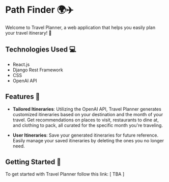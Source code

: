 # Path Finder 🌍✈️

Welcome to Travel Planner, a web application that helps you easily plan your travel itinerary! 📅

## Technologies Used 💻

- React.js
- Django Rest Framework
- CSS
- OpenAI API

## Features 🚀

- **Tailored Itineraries**: Utilizing the OpenAI API, Travel Planner generates customized itineraries based on your destination and the month of your travel. Get recommendations on places to visit, restaurants to dine at, and clothing to pack, all curated for the specific month you're traveling.

- **User Itineraries**: Save your generated itineraries for future reference. Easily manage your saved itineraries by deleting the ones you no longer need.

## Getting Started 🚦

To get started with Travel Planner follow this link: [ TBA ]

